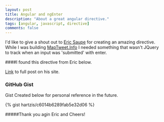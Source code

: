 ```yaml
---
layout: post
title: Angular and ngEnter
description: "About a great angular directive."
tags: [angular, javascript, directive]
comments: false
---
```


I'd like to give a shout out to [Eric Saupe](http://ericsaupe.com/) for creating an amazing directive.  While I was building [MapTweet.Info](https://github.com/hartzis/MapTweet.Info) I needed something that wasn't JQuery to track when an input was 'submitted' with enter.

####I found this directive from Eric below.

[Link](http://ericsaupe.com/angularjs-detect-enter-key-ngenter/) to full post on his site.

### GitHub Gist

Gist Created below for personal reference in the future.

{% gist hartzis/c6014b6289fab5e32d06 %}

#####Thank you agin Eric and Cheers!
